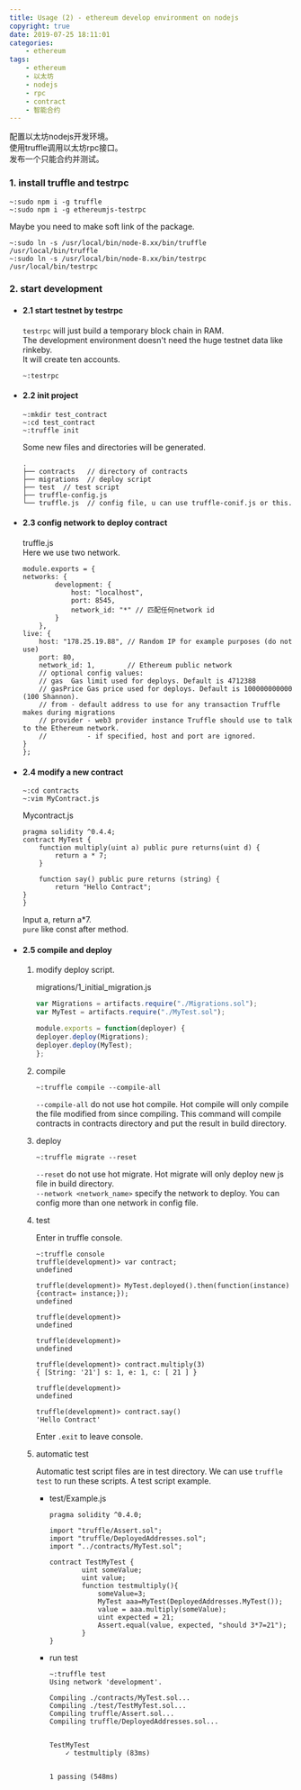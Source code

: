 ```yaml
---
title: Usage (2) - ethereum develop environment on nodejs
copyright: true
date: 2019-07-25 18:11:01
categories:
    - ethereum
tags:
    - ethereum
    - 以太坊
    - nodejs
    - rpc
    - contract
    - 智能合约
---
```

配置以太坊nodejs开发环境。  
使用truffle调用以太坊rpc接口。  
发布一个只能合约并测试。

<!-- more -->

### **1. install truffle and testrpc**

```
~:sudo npm i -g truffle
~:sudo npm i -g ethereumjs-testrpc
```

Maybe you need to make soft link of the package.

```
~:sudo ln -s /usr/local/bin/node-8.xx/bin/truffle /usr/local/bin/truffle
~:sudo ln -s /usr/local/bin/node-8.xx/bin/testrpc /usr/local/bin/testrpc
```

### **2. start development**

+ #### 2.1 start testnet by testrpc

    `testrpc` will just build a temporary block chain in RAM.       
    The development environment doesn't need the huge testnet data like rinkeby.        
    It will create ten accounts.
    ```
    ~:testrpc
    ```

+ #### 2.2 init project

    ```
    ~:mkdir test_contract
    ~:cd test_contract
    ~:truffle init
    ```

    Some new files and directories will be generated.

    ```
    .
    ├── contracts   // directory of contracts
    ├── migrations  // deploy script
    ├── test  // test script
    ├── truffle-config.js
    └── truffle.js  // config file, u can use truffle-conif.js or this.
    ```

+ #### 2.3 config network to deploy contract

    truffle.js  
    Here we use two network.    
    ```
    module.exports = {
    networks: {
            development: {
                host: "localhost",
                port: 8545,
                network_id: "*" // 匹配任何network id
            }
        },
    live: {
        host: "178.25.19.88", // Random IP for example purposes (do not use)
        port: 80,
        network_id: 1,        // Ethereum public network
        // optional config values:
        // gas  Gas limit used for deploys. Default is 4712388
        // gasPrice Gas price used for deploys. Default is 100000000000 (100 Shannon).
        // from - default address to use for any transaction Truffle makes during migrations
        // provider - web3 provider instance Truffle should use to talk to the Ethereum network.
        //          - if specified, host and port are ignored.
    }
    };
    ```

+ #### 2.4 modify a new contract

    ```
    ~:cd contracts
    ~:vim MyContract.js
    ```

    Mycontract.js

    ```
    pragma solidity ^0.4.4;
    contract MyTest {
        function multiply(uint a) public pure returns(uint d) {
            return a * 7;
        }

        function say() public pure returns (string) {
            return "Hello Contract";
    }
    }
    ```

    Input a, return a*7.    
    `pure` like const after method.

+ #### 2.5 compile and deploy

    1. modify deploy script.    

        migrations/1_initial_migration.js
        ```js
        var Migrations = artifacts.require("./Migrations.sol");
        var MyTest = artifacts.require("./MyTest.sol");

        module.exports = function(deployer) {
        deployer.deploy(Migrations);
        deployer.deploy(MyTest);
        };
        ```

    2. compile

        ```
        ~:truffle compile --compile-all
        ```
        `--compile-all` do not use hot compile. Hot compile will only compile the file modified from since compiling.
        This command will compile contracts in contracts directory and put the result in build directory.

    3. deploy

        ```
        ~:truffle migrate --reset
        ```
        `--reset` do not use hot migrate. Hot migrate will only deploy new js file in build directory.  
        `--network <network_name>` specify the network to deploy. You can config more than one network in config file.

    4. test

        Enter in truffle console.
        ```
        ~:truffle console
        truffle(development)> var contract;
        undefined

        truffle(development)> MyTest.deployed().then(function(instance){contract= instance;});
        undefined

        truffle(development)> 
        undefined

        truffle(development)> 
        undefined

        truffle(development)> contract.multiply(3)
        { [String: '21'] s: 1, e: 1, c: [ 21 ] }

        truffle(development)> 
        undefined

        truffle(development)> contract.say()
        'Hello Contract'
        ```
        Enter `.exit` to leave console.

    5. automatic test
    
        Automatic test script files are in test directory.
        We can use `truffle test` to run these scripts.
        A test script example.  

        + test/Example.js
            ``` 
            pragma solidity ^0.4.0;  

            import "truffle/Assert.sol";  
            import "truffle/DeployedAddresses.sol";  
            import "../contracts/MyTest.sol";  

            contract TestMyTest {    
                    uint someValue;  
                    uint value;  
                    function testmultiply(){  
                        someValue=3;  
                        MyTest aaa=MyTest(DeployedAddresses.MyTest());  
                        value = aaa.multiply(someValue);  
                        uint expected = 21;  
                        Assert.equal(value, expected, "should 3*7=21");  
                    }
            }   
            ```
        + run test
            ```
            ~:truffle test
            Using network 'development'.

            Compiling ./contracts/MyTest.sol...
            Compiling ./test/TestMyTest.sol...
            Compiling truffle/Assert.sol...
            Compiling truffle/DeployedAddresses.sol...


            TestMyTest
                ✓ testmultiply (83ms)


            1 passing (548ms)
            ```
